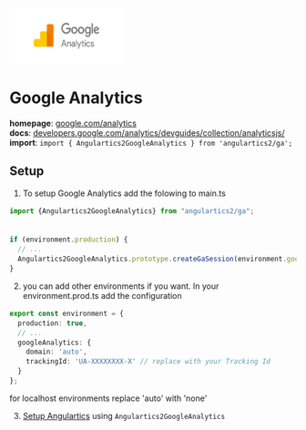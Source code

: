 <img 
    src="../../../assets/svg/ga.svg" 
    alt="google analytics logo"
    height="100px"
    width="200px" />

# Google Analytics
__homepage__: [google.com/analytics](https://www.google.com/analytics)  
__docs__: [developers.google.com/analytics/devguides/collection/analyticsjs/](https://developers.google.com/analytics/devguides/collection/analyticsjs/)  
__import__: `import { Angulartics2GoogleAnalytics } from 'angulartics2/ga';`  

## Setup
1. To setup Google Analytics add the folowing to main.ts

```ts
import {Angulartics2GoogleAnalytics} from "angulartics2/ga";


if (environment.production) {
  // ...
  Angulartics2GoogleAnalytics.prototype.createGaSession(environment.googleAnalytics);
}
```

2. you can add other environments if you want. In your environment.prod.ts add the configuration

```ts
export const environment = {
  production: true,
  // ...
  googleAnalytics: {
    domain: 'auto',
    trackingId: 'UA-XXXXXXXX-X' // replace with your Tracking Id
  }
};
```

for localhost environments replace 'auto' with 'none'

3. [Setup Angulartics](https://github.com/angulartics/angulartics2/tree/next#installation) using `Angulartics2GoogleAnalytics`
